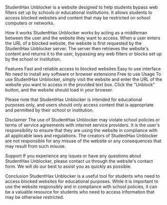 StudentHax Unblocker is a website designed to help students bypass web filters set up by schools or educational institutions. It allows students to access blocked websites and content that may be restricted on school computers or networks.

How it works
StudentHax Unblocker works by acting as a middleman between the user and the website they want to access. When a user enters the URL of a blocked website, the website is first requested by the StudentHax Unblocker server. The server then retrieves the website's content and returns it to the user, bypassing any web filters or blocks set up by the school or institution.

Features
Fast and reliable access to blocked websites
Easy to use interface
No need to install any software or browser extensions
Free to use
Usage
To use StudentHax Unblocker, simply visit the website and enter the URL of the website you want to access in the provided text box. Click the "Unblock" button, and the website should load in your browser.

Please note that StudentHax Unblocker is intended for educational purposes only, and users should only access content that is appropriate and permitted by their school or institution.

Disclaimer
The use of StudentHax Unblocker may violate school policies or terms of service agreements with internet service providers. It is the user's responsibility to ensure that they are using the website in compliance with all applicable laws and regulations. The creators of StudentHax Unblocker are not responsible for any misuse of the website or any consequences that may result from such misuse.

Support
If you experience any issues or have any questions about StudentHax Unblocker, please contact us through the website's contact form. We will do our best to assist you as quickly as possible.

Conclusion
StudentHax Unblocker is a useful tool for students who need to access blocked websites for educational purposes. While it is important to use the website responsibly and in compliance with school policies, it can be a valuable resource for students who need to access information that may be otherwise restricted.
